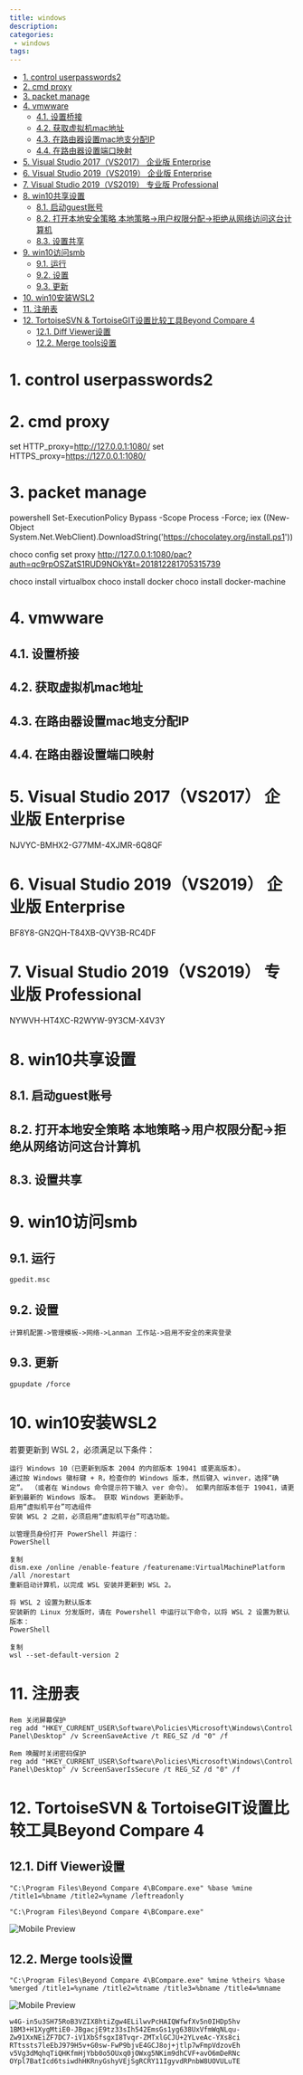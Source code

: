 ```yaml
---
title: windows
description:
categories:
 - windows
tags:
---
```


<!-- TOC -->

- [1. control userpasswords2](#1-control-userpasswords2)
- [2. cmd proxy](#2-cmd-proxy)
- [3. packet manage](#3-packet-manage)
- [4. vmwware](#4-vmwware)
  - [4.1. 设置桥接](#41-设置桥接)
  - [4.2. 获取虚拟机mac地址](#42-获取虚拟机mac地址)
  - [4.3. 在路由器设置mac地支分配IP](#43-在路由器设置mac地支分配ip)
  - [4.4. 在路由器设置端口映射](#44-在路由器设置端口映射)
- [5. Visual Studio 2017（VS2017） 企业版 Enterprise](#5-visual-studio-2017vs2017-企业版-enterprise)
- [6. Visual Studio 2019（VS2019） 企业版 Enterprise](#6-visual-studio-2019vs2019-企业版-enterprise)
- [7. Visual Studio 2019（VS2019） 专业版 Professional](#7-visual-studio-2019vs2019-专业版-professional)
- [8. win10共享设置](#8-win10共享设置)
  - [8.1. 启动guest账号](#81-启动guest账号)
  - [8.2. 打开本地安全策略 本地策略->用户权限分配->拒绝从网络访问这台计算机](#82-打开本地安全策略-本地策略-用户权限分配-拒绝从网络访问这台计算机)
  - [8.3. 设置共享](#83-设置共享)
- [9. win10访问smb](#9-win10访问smb)
  - [9.1. 运行](#91-运行)
  - [9.2. 设置](#92-设置)
  - [9.3. 更新](#93-更新)
- [10. win10安装WSL2](#10-win10安装wsl2)
- [11. 注册表](#11-注册表)
- [12. TortoiseSVN & TortoiseGIT设置比较工具Beyond Compare 4](#12-tortoisesvn--tortoisegit设置比较工具beyond-compare-4)
  - [12.1. Diff Viewer设置](#121-diff-viewer设置)
  - [12.2. Merge tools设置](#122-merge-tools设置)

<!-- /TOC -->
# 1. control userpasswords2

# 2. cmd proxy
set HTTP_proxy=http://127.0.0.1:1080/
set HTTPS_proxy=https://127.0.0.1:1080/

# 3. packet manage
powershell
Set-ExecutionPolicy Bypass -Scope Process -Force; iex ((New-Object System.Net.WebClient).DownloadString('https://chocolatey.org/install.ps1'))

choco config set proxy http://127.0.0.1:1080/pac?auth=qc9rpOSZatS1RUD9NOkY&t=201812281705315739

choco install virtualbox
choco install docker
choco install docker-machine

# 4. vmwware

## 4.1. 设置桥接

## 4.2. 获取虚拟机mac地址

## 4.3. 在路由器设置mac地支分配IP

## 4.4. 在路由器设置端口映射

# 5. Visual Studio 2017（VS2017） 企业版 Enterprise
NJVYC-BMHX2-G77MM-4XJMR-6Q8QF

# 6. Visual Studio 2019（VS2019） 企业版 Enterprise
BF8Y8-GN2QH-T84XB-QVY3B-RC4DF

# 7. Visual Studio 2019（VS2019） 专业版 Professional
NYWVH-HT4XC-R2WYW-9Y3CM-X4V3Y

# 8. win10共享设置

## 8.1. 启动guest账号

## 8.2. 打开本地安全策略 本地策略->用户权限分配->拒绝从网络访问这台计算机

## 8.3. 设置共享

# 9. win10访问smb

## 9.1. 运行
```
gpedit.msc
```
## 9.2. 设置
```
计算机配置->管理模板->网络->Lanman 工作站->启用不安全的来宾登录
```
## 9.3. 更新
```
gpupdate /force
```

# 10. win10安装WSL2

若要更新到 WSL 2，必须满足以下条件：
```
运行 Windows 10（已更新到版本 2004 的内部版本 19041 或更高版本）。
通过按 Windows 徽标键 + R，检查你的 Windows 版本，然后键入 winver，选择“确定”。 （或者在 Windows 命令提示符下输入 ver 命令）。 如果内部版本低于 19041，请更新到最新的 Windows 版本。 获取 Windows 更新助手。
启用“虚拟机平台”可选组件
安装 WSL 2 之前，必须启用“虚拟机平台”可选功能。
```

```
以管理员身份打开 PowerShell 并运行：
PowerShell

复制
dism.exe /online /enable-feature /featurename:VirtualMachinePlatform /all /norestart
重新启动计算机，以完成 WSL 安装并更新到 WSL 2。
```

```
将 WSL 2 设置为默认版本
安装新的 Linux 分发版时，请在 Powershell 中运行以下命令，以将 WSL 2 设置为默认版本：
PowerShell

复制
wsl --set-default-version 2
```
# 11. 注册表
```
Rem 关闭屏幕保护
reg add "HKEY_CURRENT_USER\Software\Policies\Microsoft\Windows\Control Panel\Desktop" /v ScreenSaveActive /t REG_SZ /d "0" /f
```
```
Rem 唤醒时关闭密码保护
reg add "HKEY_CURRENT_USER\Software\Policies\Microsoft\Windows\Control Panel\Desktop" /v ScreenSaverIsSecure /t REG_SZ /d "0" /f
```

# 12. TortoiseSVN & TortoiseGIT设置比较工具Beyond Compare 4


## 12.1. Diff Viewer设置
```
"C:\Program Files\Beyond Compare 4\BCompare.exe" %base %mine /title1=%bname /title2=%yname /leftreadonly

"C:\Program Files\Beyond Compare 4\BCompare.exe"
```
![Mobile Preview](https://brinkqiang.github.io/assets/images/yang/svn_viewer.png)

## 12.2. Merge tools设置 
```
"C:\Program Files\Beyond Compare 4\BCompare.exe" %mine %theirs %base %merged /title1=%yname /title2=%tname /title3=%bname /title4=%mname
```

![Mobile Preview](https://brinkqiang.github.io/assets/images/yang/svn_merge.png)

```
w4G-in5u3SH75RoB3VZIX8htiZgw4ELilwvPcHAIQWfwfXv5n0IHDp5hv 1BM3+H1XygMtiE0-JBgacjE9tz33sIh542EmsGs1yg638UxVfmWqNLqu- Zw91XxNEiZF7DC7-iV1XbSfsgxI8Tvqr-ZMTxlGCJU+2YLveAc-YXs8ci RTtssts7leEbJ979H5v+G0sw-FwP9bjvE4GCJ8oj+jtlp7wFmpVdzovEh v5Vg3dMqhqTiQHKfmHjYbb0o5OUxq0jOWxg5NKim9dhCVF+avO6mDeRNc OYpl7BatIcd6tsiwdhHKRnyGshyVEjSgRCRY11IgyvdRPnbW8UOVULuTE
```

